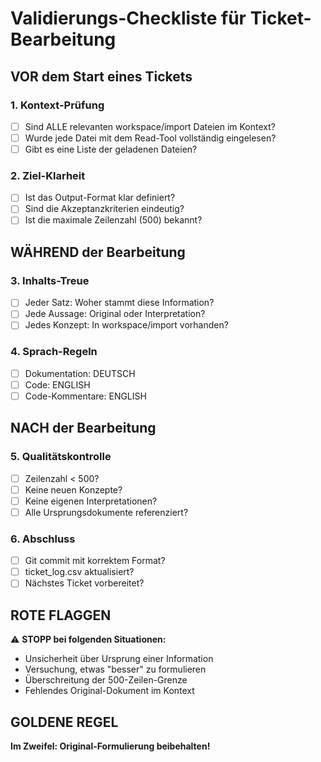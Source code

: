 # Validierungs-Checkliste für Ticket-Bearbeitung

## VOR dem Start eines Tickets

### 1. Kontext-Prüfung
- [ ] Sind ALLE relevanten workspace/import Dateien im Kontext?
- [ ] Wurde jede Datei mit dem Read-Tool vollständig eingelesen?
- [ ] Gibt es eine Liste der geladenen Dateien?

### 2. Ziel-Klarheit
- [ ] Ist das Output-Format klar definiert?
- [ ] Sind die Akzeptanzkriterien eindeutig?
- [ ] Ist die maximale Zeilenzahl (500) bekannt?

## WÄHREND der Bearbeitung

### 3. Inhalts-Treue
- [ ] Jeder Satz: Woher stammt diese Information?
- [ ] Jede Aussage: Original oder Interpretation?
- [ ] Jedes Konzept: In workspace/import vorhanden?

### 4. Sprach-Regeln
- [ ] Dokumentation: DEUTSCH
- [ ] Code: ENGLISH
- [ ] Code-Kommentare: ENGLISH

## NACH der Bearbeitung

### 5. Qualitätskontrolle
- [ ] Zeilenzahl < 500?
- [ ] Keine neuen Konzepte?
- [ ] Keine eigenen Interpretationen?
- [ ] Alle Ursprungsdokumente referenziert?

### 6. Abschluss
- [ ] Git commit mit korrektem Format?
- [ ] ticket_log.csv aktualisiert?
- [ ] Nächstes Ticket vorbereitet?

## ROTE FLAGGEN

⚠️ **STOPP bei folgenden Situationen:**
- Unsicherheit über Ursprung einer Information
- Versuchung, etwas "besser" zu formulieren
- Überschreitung der 500-Zeilen-Grenze
- Fehlendes Original-Dokument im Kontext

## GOLDENE REGEL

**Im Zweifel: Original-Formulierung beibehalten!**